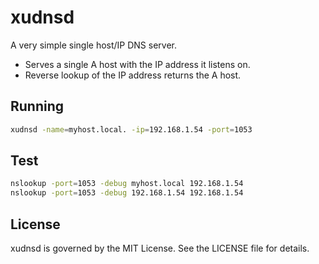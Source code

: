 xudnsd
==========

A very simple single host/IP DNS server.

- Serves a single A host with the IP address it listens on.
- Reverse lookup of the IP address returns the A host.

## Running

```bash
xudnsd -name=myhost.local. -ip=192.168.1.54 -port=1053
```

## Test

```bash
nslookup -port=1053 -debug myhost.local 192.168.1.54
nslookup -port=1053 -debug 192.168.1.54 192.168.1.54
```

## License
xudnsd is governed by the MIT License. See the LICENSE file for details.
